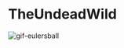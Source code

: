 # TheUndeadWild
 
<img src="https://i.ibb.co/sjGvds3/gif-undeadwild.gif" alt="gif-eulersball" border="0">
